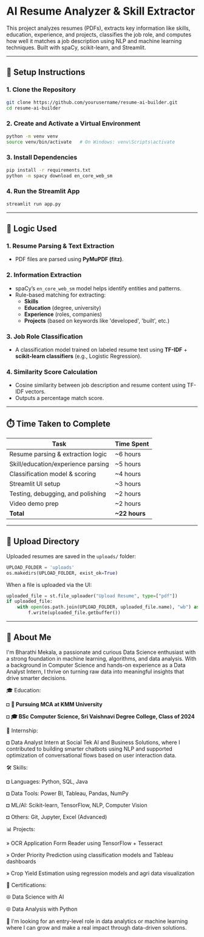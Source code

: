 # AI Resume Analyzer & Skill Extractor

This project analyzes resumes (PDFs), extracts key information like skills, education, experience, and projects, classifies the job role, and computes how well it matches a job description using NLP and machine learning techniques. Built with spaCy, scikit-learn, and Streamlit.

---

## 🚀 Setup Instructions

###  1. Clone the Repository
```bash
git clone https://github.com/yourusername/resume-ai-builder.git
cd resume-ai-builder
```

### 2. Create and Activate a Virtual Environment
```bash
python -m venv venv
source venv/bin/activate   # On Windows: venv\Scripts\activate
```

### 3. Install Dependencies
```bash
pip install -r requirements.txt
python -m spacy download en_core_web_sm
```

### 4. Run the Streamlit App
```bash
streamlit run app.py
```

---

## 🧠 Logic Used

### 1. **Resume Parsing & Text Extraction**
- PDF files are parsed using **PyMuPDF (fitz)**.

### 2. **Information Extraction**
- spaCy’s `en_core_web_sm` model helps identify entities and patterns.
- Rule-based matching for extracting:
  - **Skills**
  - **Education** (degree, university)
  - **Experience** (roles, companies)
  - **Projects** (based on keywords like 'developed', 'built', etc.)

### 3. **Job Role Classification**
- A classification model trained on labeled resume text using **TF-IDF** + **scikit-learn classifiers** (e.g., Logistic Regression).

### 4. **Similarity Score Calculation**
- Cosine similarity between job description and resume content using TF-IDF vectors.
- Outputs a percentage match score.

---

## ⏱️ Time Taken to Complete

| Task                               | Time Spent |
|------------------------------------|------------|
| Resume parsing & extraction logic | ~6 hours   |
| Skill/education/experience parsing | ~5 hours   |
| Classification model & scoring     | ~4 hours   |
| Streamlit UI setup                 | ~3 hours   |
| Testing, debugging, and polishing  | ~2 hours   |
| Video demo prep                    | ~2 hours   |
| **Total**                          | **~22 hours** |

---

## 📁 Upload Directory

Uploaded resumes are saved in the `uploads/` folder:

```python
UPLOAD_FOLDER = 'uploads'
os.makedirs(UPLOAD_FOLDER, exist_ok=True)
```

When a file is uploaded via the UI:
```python
uploaded_file = st.file_uploader("Upload Resume", type=["pdf"])
if uploaded_file:
    with open(os.path.join(UPLOAD_FOLDER, uploaded_file.name), "wb") as f:
        f.write(uploaded_file.getbuffer())
```

---

## 👤 About Me
I'm Bharathi Mekala, a passionate and curious Data Science enthusiast with a strong foundation in machine learning, algorithms, and data analysis. With a background in Computer Science and hands-on experience as a Data Analyst Intern, I thrive on turning raw data into meaningful insights that drive smarter decisions.

🎓 Education:

◘ **📍 Pursuing MCA at KMM University**

◘ **🎓 BSc Computer Science, Sri Vaishnavi Degree College, Class of 2024**

💼 Internship:

◘ Data Analyst Intern at Social Tek AI and Business Solutions, where I contributed to building smarter chatbots using NLP and supported optimization of conversational flows based on user interaction data.

🛠️ Skills:

◘ Languages: Python, SQL, Java

◘ Data Tools: Power BI, Tableau, Pandas, NumPy

◘ ML/AI: Scikit-learn, TensorFlow, NLP, Computer Vision

◘ Others: Git, Jupyter, Excel (Advanced)

📊 Projects:

» OCR Application Form Reader using TensorFlow + Tesseract

» Order Priority Prediction using classification models and Tableau dashboards

» Crop Yield Estimation using regression models and agri data visualization

📜 Certifications:

⦾ Data Science with AI

⦾ Data Analysis with Python

🚀 I'm looking for an entry-level role in data analytics or machine learning where I can grow and make a real impact through data-driven solutions.

